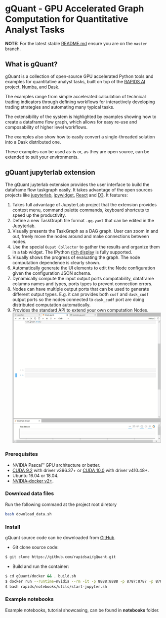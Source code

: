 # gQuant - GPU Accelerated Graph Computation for Quantitative Analyst Tasks

**NOTE:** For the latest stable [README.md](https://github.com/rapidsai/gquant/blob/master/README.md) ensure you are on the `master` branch.

## What is gQuant?
gQuant is a collection of open-source GPU accelerated Python tools and examples  for quantitative analyst tasks,  built on top of the [RAPIDS AI](https://rapids.ai/) project, [Numba](https://numba.pydata.org/), and [Dask](https://dask.org/).

The examples range from simple accelerated calculation of technical trading indicators through defining workflows for interactively developing trading strategies and automating many typical tasks.

The extensibility of the system is highlighted by examples showing how to create a dataframe flow graph, which allows for easy re-use and composability of higher level workflows.

The examples also show how to easily convert a single-threaded solution into a Dask distributed one. 

These examples can be used as-is or, as they are open source, can be extended to suit your environments.

## gQuant jupyterlab extension
The gQuant juyterlab extension provides the user interface to build the dataframe flow taskgraph easily. It takes advantage of the open sources projects like [jupyterlab](https://github.com/jupyterlab/jupyterlab), [ipywidget](https://github.com/jupyter-widgets/ipywidgets), [React](https://reactjs.org/) and [D3](https://d3js.org/). It features:
1. Takes full advantage of JupyterLab project that the extension provides context menu, command palette commands, keyboard shortcuts to speed up the productivity.  
2. Define a new TaskGraph file format `.gq.yaml` that can be edited in the Jupyterlab. 
3. Visually presents the TaskGraph as a DAG graph. User can zoom in and out, freely move the nodes around and make connections between nodes.
4. Use the special `Ouput Collector` to gather the results and organize them in a tab widget. The IPython [rich display](https://ipython.readthedocs.io/en/stable/config/integrating.html#rich-display) is fully supported.
5. Visually shows the progress of evaluating the graph. The node computation dependence is clearly shown.
6. Automatically generate the UI elements to edit the Node configuration given the configuration JSON schema. 
7. Dynamically compute the input output ports compatability, dataframe columns names and types, ports types to prevent connection errors. 
8. Nodes can have multiple output ports that can be used to generate different output types. E.g. it can provides both `cudf` and `dask_cudf` output ports so the nodes connected to `dask_cudf` port are doing distributed computation automatically. 
9. Provides the standard API to extend your own computation Nodes.
![Quick Demo](gquantlab_demo.gif "Demo")


### Prerequisites
- NVIDIA Pascal™ GPU architecture or better.
- [CUDA 9.2](https://developer.nvidia.com/cuda-92-download-archive) with driver v396.37+ or [CUDA 10.0](https://developer.nvidia.com/cuda-10.0-download-archive) with driver v410.48+.
- Ubuntu 16.04 or 18.04.
- [NVIDIA-docker v2+](https://github.com/nvidia/nvidia-docker/wiki/Frequently-Asked-Questions#how-do-i-install-20-if-im-not-using-the-latest-docker-version).


### Download data files

Run the following command at the project root diretory 
```bash
bash download_data.sh

```

### Install

gQuant source code can be downloaded from [GitHub](https://github.com/rapidsai/gquant).

- Git clone source code:

```bash
$ git clone https://github.com/rapidsai/gQuant.git
```


- Build and run the container:
```bash
$ cd gQuant/docker && . build.sh
$ docker run --runtime=nvidia --rm -it -p 8888:8888 -p 8787:8787 -p 8786:8786 gquant/gquant:[tag from the build]
$ bash rapids/notebooks/utils/start-jupyter.sh 
```

### Example notebooks

Example notebooks, tutorial showcasing, can be found in __notebooks__ folder.
